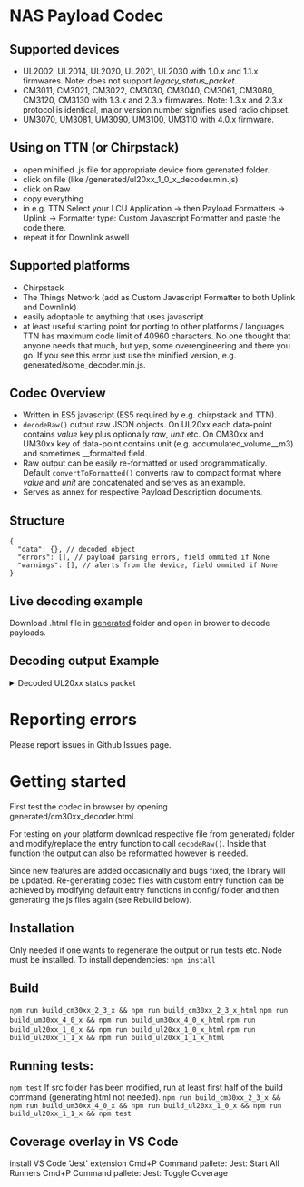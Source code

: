 # NAS Payload Codec
## Supported devices
- UL2002, UL2014, UL2020, UL2021, UL2030 with 1.0.x and 1.1.x firmwares. Note: does not support _legacy_status_packet_.
- CM3011, CM3021, CM3022, CM3030, CM3040, CM3061, CM3080, CM3120, CM3130 with 1.3.x and 2.3.x firmwares. Note: 1.3.x and 2.3.x protocol is identical, major version number signifies used radio chipset.
- UM3070, UM3081, UM3090, UM3100, UM3110 with 4.0.x firmware.

## Using on TTN (or Chirpstack)
- open minified .js file for appropriate device from gerenated folder.
- click on file (like /generated/ul20xx_1_0_x_decoder.min.js)
- click on Raw
- copy everything
- in e.g. TTN Select your LCU Application -> then Payload Formatters -> Uplink -> Formatter type: Custom Javascript Formatter and paste the code there.
- repeat it for Downlink aswell

## Supported platforms
- Chirpstack
- The Things Network (add as Custom Javascript Formatter to both Uplink and Downlink)
- easily adoptable to anything that uses javascript
- at least useful starting point for porting to other platforms / languages
TTN has maximum code limit of 40960 characters. No one thought that anyone needs that much, but yep, some overengineering and there you go. If you see this error just use the minified version, e.g. generated/some_decoder.min.js.

## Codec Overview
- Written in ES5 javascript (ES5 required by e.g. chirpstack and TTN).
- `decodeRaw()` output raw JSON objects. On UL20xx each data-point contains _value_ key plus optionally _raw_, _unit_ etc. On CM30xx and UM30xx key of data-point contains unit (e.g. accumulated_volume__m3) and sometimes __formatted field.
- Raw output can be easily re-formatted or used programmatically. Default `convertToFormatted()` converts raw to compact format where _value_ and _unit_ are concatenated and serves as an example.
- Serves as annex for respective Payload Description documents.

## Structure
```
{
  "data": {}, // decoded object
  "errors": [], // payload parsing errors, field ommited if None
  "warnings": [], // alerts from the device, field ommited if None
}
```

## Live decoding example
Download .html file in [generated](https://github.com/nasys/nas-codecs/tree/main/generated) folder and open in brower to decode payloads.

## Decoding output Example
<details>
  <summary>Decoded UL20xx status packet</summary>
```
{
  "data": {
    "packet_type": "status_packet",
    "device_unix_epoch": "2020-01-14T14:49:03.000Z",
    "status": {
      "dali_error_external": "false",
      "dali_connection_error": "false",
      "ldr_on": "false",
      "dig_on": "false",
      "hardware_error": "false",
      "internal_relay_closed": "false"
      "open_drain_output_on": "false",
    },
    "downlink_rssi": "-75 dBm",
    "downlink_snr": "4 dB",
    "mcu_temperature": "21 °C",
    "analog_interfaces": {
      "voltage_alert_in_24h": "false",
      "lamp_error_alert_in_24h": "false",
      "power_alert_in_24h": "false",
      "power_factor_alert_in_24h": "false"
    },
    "ldr_value": "174",
    "profiles": [
      {
        "profile_id": "5",
        "profile_version": "5",
        "profile_override": "none",
        "dali_address_short": "dali_single_5",
        "days_active": "holiday,mon,tue,wed,thu,fri,sat,sun",
        "dimming_level": "50 %"
      },
      {
        "profile_id": "3",
        "profile_version": "3",
        "profile_override": "none",
        "dali_address_short": "dali_single_3",
        "days_active": "holiday,mon,tue,wed,thu,fri,sat,sun",
        "dimming_level": "0 %"
      }
    ]
  },
  "errors": [],
  "warnings": []
}
```  
</details>

# Reporting errors
Please report issues in Github Issues page.

# Getting started
First test the codec in browser by opening generated/cm30xx_decoder.html.

For testing on your platform download respective file from generated/ folder and modify/replace the entry function to call `decodeRaw()`. Inside that function the output can also be reformatted however is needed.

Since new features are added occasionally and bugs fixed, the library will be updated.
Re-generating codec files with custom entry function can be achieved by modifying default entry functions in config/ folder and then generating the js files again (see Rebuild below).

## Installation
Only needed if one wants to regenerate the output or run tests etc.
Node must be installed. To install dependencies:
`npm install`

## Build
`npm run build_cm30xx_2_3_x && npm run build_cm30xx_2_3_x_html`
`npm run build_um30xx_4_0_x && npm run build_um30xx_4_0_x_html`
`npm run build_ul20xx_1_0_x && npm run build_ul20xx_1_0_x_html`
`npm run build_ul20xx_1_1_x && npm run build_ul20xx_1_1_x_html`

## Running tests:
`npm test`
If src folder has been modified, run at least first half of the build command (generating html not needed).
`npm run build_cm30xx_2_3_x && npm run build_um30xx_4_0_x && npm run build_ul20xx_1_0_x && npm run build_ul20xx_1_1_x && npm test`


## Coverage overlay in VS Code
install VS Code 'Jest' extension
Cmd+P Command pallete: Jest: Start All Runners 
Cmd+P Command pallete: Jest: Toggle Coverage

